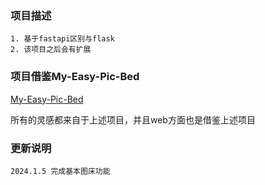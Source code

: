 ### 项目描述
    1. 基于fastapi区别与flask
    2. 该项目之后会有扩展

### 项目借鉴My-Easy-Pic-Bed
[My-Easy-Pic-Bed](https://github.com/fslongjin/My-Easy-Pic-Bed])

所有的灵感都来自于上述项目，并且web方面也是借鉴上述项目

### 更新说明
    2024.1.5 完成基本图床功能

